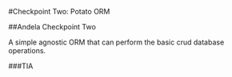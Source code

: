 #Checkpoint Two: Potato ORM

##Andela Checkpoint Two

A simple agnostic ORM that can perform the basic crud database operations.

###TIA

